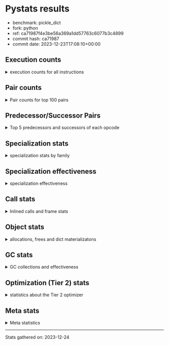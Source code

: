 
# Pystats results

- benchmark: pickle_dict
- fork: python
- ref: ca71987f4e3be56a369a1dd57763c6077b3c4899
- commit hash: ca71987
- commit date: 2023-12-23T17:08:10+00:00

## Execution counts

<details>
<summary> execution counts for all instructions </summary>

|Name | Count | Self | Cumulative | Miss ratio | 
|---|---:|---:|---:|---:|
| LOAD_FAST | 205,280 | 15.1% | 15.1% |  |
| PUSH_NULL | 205,200 | 15.1% | 30.3% |  |
| POP_TOP | 204,880 | 15.1% | 45.4% |  |
| LOAD_ATTR_MODULE | 204,880 | 15.1% | 60.5% |  |
| LOAD_FAST_LOAD_FAST | 204,800 | 15.1% | 75.6% |  |
| CALL_BUILTIN_FAST_WITH_KEYWORDS | 204,700 | 15.1% | 90.7% |  |
| STORE_FAST | 41,280 | 3.0% | 93.7% |  |
| FOR_ITER_RANGE | 41,020 | 3.0% | 96.8% |  |
| JUMP_BACKWARD | 40,960 | 3.0% | 99.8% |  |
| CALL | 540 | 0.0% | 99.8% |  |
| LOAD_ATTR | 360 | 0.0% | 99.9% |  |
| LOAD_DEREF | 240 | 0.0% | 99.9% |  |
| LOAD_GLOBAL_MODULE | 240 | 0.0% | 99.9% |  |
| LOAD_GLOBAL | 200 | 0.0% | 99.9% |  |
| RETURN_VALUE | 160 | 0.0% | 99.9% |  |
| CALL_FUNCTION_EX | 160 | 0.0% | 99.9% |  |
| RESUME_CHECK | 120 | 0.0% | 99.9% |  |
| GET_ITER | 80 | 0.0% | 99.9% |  |
| NOP | 80 | 0.0% | 99.9% |  |
| BUILD_LIST | 80 | 0.0% | 100.0% |  |
| CALL_INTRINSIC_1 | 80 | 0.0% | 100.0% |  |
| COPY_FREE_VARS | 80 | 0.0% | 100.0% |  |
| LIST_EXTEND | 80 | 0.0% | 100.0% |  |
| BINARY_OP_SUBTRACT_FLOAT | 60 | 0.0% | 100.0% |  |
| CALL_BUILTIN_CLASS | 60 | 0.0% | 100.0% |  |
| LOAD_ATTR_WITH_HINT | 60 | 0.0% | 100.0% |  |
| LOAD_GLOBAL_BUILTIN | 60 | 0.0% | 100.0% |  |
| BINARY_OP | 40 | 0.0% | 100.0% |  |
| FOR_ITER | 40 | 0.0% | 100.0% |  |
| RESUME | 40 | 0.0% | 100.0% |  |


</details>

## Pair counts

<details>
<summary> Pair counts for top 100 pairs </summary>

|Pair | Count | Self | Cumulative | 
|---|---:|---:|---:|
| LOAD_ATTR_MODULE PUSH_NULL | 204,880 | 15.1% | 15.1% |
| PUSH_NULL LOAD_FAST_LOAD_FAST | 204,800 | 15.1% | 30.2% |
| CALL_BUILTIN_FAST_WITH_KEYWORDS POP_TOP | 204,700 | 15.1% | 45.3% |
| LOAD_FAST LOAD_ATTR_MODULE | 204,600 | 15.1% | 60.4% |
| LOAD_FAST_LOAD_FAST CALL_BUILTIN_FAST_WITH_KEYWORDS | 204,600 | 15.1% | 75.5% |
| POP_TOP LOAD_FAST | 163,840 | 12.1% | 87.6% |
| STORE_FAST LOAD_FAST | 41,120 | 3.0% | 90.6% |
| POP_TOP JUMP_BACKWARD | 40,960 | 3.0% | 93.6% |
| JUMP_BACKWARD FOR_ITER_RANGE | 40,940 | 3.0% | 96.7% |
| FOR_ITER_RANGE STORE_FAST | 40,940 | 3.0% | 99.7% |
| PUSH_NULL CALL | 240 | 0.0% | 99.7% |
| LOAD_FAST LOAD_ATTR | 240 | 0.0% | 99.7% |
| LOAD_FAST_LOAD_FAST CALL | 200 | 0.0% | 99.7% |
| CALL POP_TOP | 180 | 0.0% | 99.7% |
| PUSH_NULL LOAD_FAST | 160 | 0.0% | 99.7% |
| LOAD_ATTR PUSH_NULL | 160 | 0.0% | 99.8% |
| LOAD_ATTR LOAD_ATTR_MODULE | 160 | 0.0% | 99.8% |
| LOAD_DEREF PUSH_NULL | 160 | 0.0% | 99.8% |
| LOAD_GLOBAL_MODULE LOAD_ATTR_MODULE | 120 | 0.0% | 99.8% |
| CALL STORE_FAST | 100 | 0.0% | 99.8% |
| CALL CALL_BUILTIN_FAST_WITH_KEYWORDS | 100 | 0.0% | 99.8% |
| NOP LOAD_DEREF | 80 | 0.0% | 99.8% |
| POP_TOP NOP | 80 | 0.0% | 99.8% |
| RETURN_VALUE RETURN_VALUE | 80 | 0.0% | 99.8% |
| BUILD_LIST LOAD_DEREF | 80 | 0.0% | 99.8% |
| CALL LOAD_FAST | 80 | 0.0% | 99.8% |
| CALL_FUNCTION_EX COPY_FREE_VARS | 80 | 0.0% | 99.8% |
| CALL_INTRINSIC_1 CALL_FUNCTION_EX | 80 | 0.0% | 99.8% |
| LIST_EXTEND CALL_INTRINSIC_1 | 80 | 0.0% | 99.9% |
| LOAD_DEREF LIST_EXTEND | 80 | 0.0% | 99.9% |
| LOAD_FAST GET_ITER | 80 | 0.0% | 99.9% |
| LOAD_FAST BUILD_LIST | 80 | 0.0% | 99.9% |
| LOAD_FAST CALL_FUNCTION_EX | 80 | 0.0% | 99.9% |
| LOAD_GLOBAL LOAD_GLOBAL_MODULE | 80 | 0.0% | 99.9% |
| STORE_FAST LOAD_GLOBAL | 80 | 0.0% | 99.9% |
| STORE_FAST LOAD_GLOBAL_MODULE | 80 | 0.0% | 99.9% |
| GET_ITER FOR_ITER_RANGE | 60 | 0.0% | 99.9% |
| CALL CALL | 60 | 0.0% | 99.9% |
| CALL_FUNCTION_EX RESUME_CHECK | 60 | 0.0% | 99.9% |
| COPY_FREE_VARS RESUME_CHECK | 60 | 0.0% | 99.9% |
| LOAD_GLOBAL LOAD_ATTR | 60 | 0.0% | 99.9% |
| BINARY_OP_SUBTRACT_FLOAT RETURN_VALUE | 60 | 0.0% | 99.9% |
| CALL_BUILTIN_CLASS STORE_FAST | 60 | 0.0% | 99.9% |
| LOAD_ATTR_WITH_HINT STORE_FAST | 60 | 0.0% | 99.9% |
| LOAD_GLOBAL_BUILTIN LOAD_FAST | 60 | 0.0% | 99.9% |
| LOAD_GLOBAL_MODULE LOAD_ATTR | 60 | 0.0% | 99.9% |
| LOAD_GLOBAL_MODULE STORE_FAST | 60 | 0.0% | 99.9% |
| RESUME_CHECK LOAD_DEREF | 60 | 0.0% | 99.9% |
| RETURN_VALUE LOAD_GLOBAL | 40 | 0.0% | 99.9% |
| RETURN_VALUE LOAD_GLOBAL_MODULE | 40 | 0.0% | 100.0% |
| LOAD_FAST BINARY_OP | 40 | 0.0% | 100.0% |
| LOAD_FAST CALL | 40 | 0.0% | 100.0% |
| LOAD_FAST BINARY_OP_SUBTRACT_FLOAT | 40 | 0.0% | 100.0% |
| LOAD_FAST CALL_BUILTIN_CLASS | 40 | 0.0% | 100.0% |
| LOAD_FAST LOAD_ATTR_WITH_HINT | 40 | 0.0% | 100.0% |
| FOR_ITER_RANGE LOAD_GLOBAL | 40 | 0.0% | 100.0% |
| FOR_ITER_RANGE LOAD_GLOBAL_MODULE | 40 | 0.0% | 100.0% |
| RESUME_CHECK LOAD_GLOBAL_BUILTIN | 40 | 0.0% | 100.0% |
| GET_ITER FOR_ITER | 20 | 0.0% | 100.0% |
| BINARY_OP RETURN_VALUE | 20 | 0.0% | 100.0% |
| BINARY_OP BINARY_OP_SUBTRACT_FLOAT | 20 | 0.0% | 100.0% |
| CALL CALL_BUILTIN_CLASS | 20 | 0.0% | 100.0% |
| CALL_FUNCTION_EX RESUME | 20 | 0.0% | 100.0% |
| COPY_FREE_VARS RESUME | 20 | 0.0% | 100.0% |
| FOR_ITER STORE_FAST | 20 | 0.0% | 100.0% |
| FOR_ITER FOR_ITER_RANGE | 20 | 0.0% | 100.0% |
| JUMP_BACKWARD FOR_ITER | 20 | 0.0% | 100.0% |
| LOAD_ATTR STORE_FAST | 20 | 0.0% | 100.0% |
| LOAD_ATTR LOAD_ATTR_WITH_HINT | 20 | 0.0% | 100.0% |
| LOAD_GLOBAL LOAD_FAST | 20 | 0.0% | 100.0% |
| LOAD_GLOBAL STORE_FAST | 20 | 0.0% | 100.0% |
| LOAD_GLOBAL LOAD_GLOBAL_BUILTIN | 20 | 0.0% | 100.0% |
| RESUME LOAD_DEREF | 20 | 0.0% | 100.0% |
| RESUME LOAD_GLOBAL | 20 | 0.0% | 100.0% |
| RESUME_CHECK LOAD_GLOBAL | 20 | 0.0% | 100.0% |


</details>

## Predecessor/Successor Pairs

<details>
<summary> Top 5 predecessors and successors of each opcode </summary>

### GET_ITER

<details>
<summary> Successors and predecessors for GET_ITER </summary>

|Predecessors | Count | Percentage | 
|---|---:|---:|
| LOAD_FAST | 80 | 100.0% |

|Successors | Count | Percentage | 
|---|---:|---:|
| FOR_ITER_RANGE | 60 | 75.0% |
| FOR_ITER | 20 | 25.0% |


</details>

### NOP

<details>
<summary> Successors and predecessors for NOP </summary>

|Predecessors | Count | Percentage | 
|---|---:|---:|
| POP_TOP | 80 | 100.0% |

|Successors | Count | Percentage | 
|---|---:|---:|
| LOAD_DEREF | 80 | 100.0% |


</details>

### POP_TOP

<details>
<summary> Successors and predecessors for POP_TOP </summary>

|Predecessors | Count | Percentage | 
|---|---:|---:|
| CALL_BUILTIN_FAST_WITH_KEYWORDS | 204,700 | 99.9% |
| CALL | 180 | 0.1% |

|Successors | Count | Percentage | 
|---|---:|---:|
| LOAD_FAST | 163,840 | 80.0% |
| JUMP_BACKWARD | 40,960 | 20.0% |
| NOP | 80 | 0.0% |


</details>

### PUSH_NULL

<details>
<summary> Successors and predecessors for PUSH_NULL </summary>

|Predecessors | Count | Percentage | 
|---|---:|---:|
| LOAD_ATTR_MODULE | 204,880 | 99.8% |
| LOAD_ATTR | 160 | 0.1% |
| LOAD_DEREF | 160 | 0.1% |

|Successors | Count | Percentage | 
|---|---:|---:|
| LOAD_FAST_LOAD_FAST | 204,800 | 99.8% |
| CALL | 240 | 0.1% |
| LOAD_FAST | 160 | 0.1% |


</details>

### RETURN_VALUE

<details>
<summary> Successors and predecessors for RETURN_VALUE </summary>

|Predecessors | Count | Percentage | 
|---|---:|---:|
| RETURN_VALUE | 80 | 50.0% |
| BINARY_OP_SUBTRACT_FLOAT | 60 | 37.5% |
| BINARY_OP | 20 | 12.5% |

|Successors | Count | Percentage | 
|---|---:|---:|
| RETURN_VALUE | 80 | 50.0% |
| LOAD_GLOBAL | 40 | 25.0% |
| LOAD_GLOBAL_MODULE | 40 | 25.0% |


</details>

### BINARY_OP

<details>
<summary> Successors and predecessors for BINARY_OP </summary>

|Predecessors | Count | Percentage | 
|---|---:|---:|
| LOAD_FAST | 40 | 100.0% |

|Successors | Count | Percentage | 
|---|---:|---:|
| RETURN_VALUE | 20 | 50.0% |
| BINARY_OP_SUBTRACT_FLOAT | 20 | 50.0% |


</details>

### BUILD_LIST

<details>
<summary> Successors and predecessors for BUILD_LIST </summary>

|Predecessors | Count | Percentage | 
|---|---:|---:|
| LOAD_FAST | 80 | 100.0% |

|Successors | Count | Percentage | 
|---|---:|---:|
| LOAD_DEREF | 80 | 100.0% |


</details>

### CALL

<details>
<summary> Successors and predecessors for CALL </summary>

|Predecessors | Count | Percentage | 
|---|---:|---:|
| PUSH_NULL | 240 | 44.4% |
| LOAD_FAST_LOAD_FAST | 200 | 37.0% |
| CALL | 60 | 11.1% |
| LOAD_FAST | 40 | 7.4% |

|Successors | Count | Percentage | 
|---|---:|---:|
| POP_TOP | 180 | 33.3% |
| STORE_FAST | 100 | 18.5% |
| CALL_BUILTIN_FAST_WITH_KEYWORDS | 100 | 18.5% |
| LOAD_FAST | 80 | 14.8% |
| CALL | 60 | 11.1% |


</details>

### CALL_FUNCTION_EX

<details>
<summary> Successors and predecessors for CALL_FUNCTION_EX </summary>

|Predecessors | Count | Percentage | 
|---|---:|---:|
| CALL_INTRINSIC_1 | 80 | 50.0% |
| LOAD_FAST | 80 | 50.0% |

|Successors | Count | Percentage | 
|---|---:|---:|
| COPY_FREE_VARS | 80 | 50.0% |
| RESUME_CHECK | 60 | 37.5% |
| RESUME | 20 | 12.5% |


</details>

### CALL_INTRINSIC_1

<details>
<summary> Successors and predecessors for CALL_INTRINSIC_1 </summary>

|Predecessors | Count | Percentage | 
|---|---:|---:|
| LIST_EXTEND | 80 | 100.0% |

|Successors | Count | Percentage | 
|---|---:|---:|
| CALL_FUNCTION_EX | 80 | 100.0% |


</details>

### COPY_FREE_VARS

<details>
<summary> Successors and predecessors for COPY_FREE_VARS </summary>

|Predecessors | Count | Percentage | 
|---|---:|---:|
| CALL_FUNCTION_EX | 80 | 100.0% |

|Successors | Count | Percentage | 
|---|---:|---:|
| RESUME_CHECK | 60 | 75.0% |
| RESUME | 20 | 25.0% |


</details>

### FOR_ITER

<details>
<summary> Successors and predecessors for FOR_ITER </summary>

|Predecessors | Count | Percentage | 
|---|---:|---:|
| GET_ITER | 20 | 50.0% |
| JUMP_BACKWARD | 20 | 50.0% |

|Successors | Count | Percentage | 
|---|---:|---:|
| STORE_FAST | 20 | 50.0% |
| FOR_ITER_RANGE | 20 | 50.0% |


</details>

### JUMP_BACKWARD

<details>
<summary> Successors and predecessors for JUMP_BACKWARD </summary>

|Predecessors | Count | Percentage | 
|---|---:|---:|
| POP_TOP | 40,960 | 100.0% |

|Successors | Count | Percentage | 
|---|---:|---:|
| FOR_ITER_RANGE | 40,940 | 100.0% |
| FOR_ITER | 20 | 0.0% |


</details>

### LIST_EXTEND

<details>
<summary> Successors and predecessors for LIST_EXTEND </summary>

|Predecessors | Count | Percentage | 
|---|---:|---:|
| LOAD_DEREF | 80 | 100.0% |

|Successors | Count | Percentage | 
|---|---:|---:|
| CALL_INTRINSIC_1 | 80 | 100.0% |


</details>

### LOAD_ATTR

<details>
<summary> Successors and predecessors for LOAD_ATTR </summary>

|Predecessors | Count | Percentage | 
|---|---:|---:|
| LOAD_FAST | 240 | 66.7% |
| LOAD_GLOBAL | 60 | 16.7% |
| LOAD_GLOBAL_MODULE | 60 | 16.7% |

|Successors | Count | Percentage | 
|---|---:|---:|
| PUSH_NULL | 160 | 44.4% |
| LOAD_ATTR_MODULE | 160 | 44.4% |
| STORE_FAST | 20 | 5.6% |
| LOAD_ATTR_WITH_HINT | 20 | 5.6% |


</details>

### LOAD_DEREF

<details>
<summary> Successors and predecessors for LOAD_DEREF </summary>

|Predecessors | Count | Percentage | 
|---|---:|---:|
| NOP | 80 | 33.3% |
| BUILD_LIST | 80 | 33.3% |
| RESUME_CHECK | 60 | 25.0% |
| RESUME | 20 | 8.3% |

|Successors | Count | Percentage | 
|---|---:|---:|
| PUSH_NULL | 160 | 66.7% |
| LIST_EXTEND | 80 | 33.3% |


</details>

### LOAD_FAST

<details>
<summary> Successors and predecessors for LOAD_FAST </summary>

|Predecessors | Count | Percentage | 
|---|---:|---:|
| POP_TOP | 163,840 | 79.8% |
| STORE_FAST | 41,120 | 20.0% |
| PUSH_NULL | 160 | 0.1% |
| CALL | 80 | 0.0% |
| LOAD_GLOBAL_BUILTIN | 60 | 0.0% |

|Successors | Count | Percentage | 
|---|---:|---:|
| LOAD_ATTR_MODULE | 204,600 | 99.7% |
| LOAD_ATTR | 240 | 0.1% |
| GET_ITER | 80 | 0.0% |
| BUILD_LIST | 80 | 0.0% |
| CALL_FUNCTION_EX | 80 | 0.0% |


</details>

### LOAD_FAST_LOAD_FAST

<details>
<summary> Successors and predecessors for LOAD_FAST_LOAD_FAST </summary>

|Predecessors | Count | Percentage | 
|---|---:|---:|
| PUSH_NULL | 204,800 | 100.0% |

|Successors | Count | Percentage | 
|---|---:|---:|
| CALL_BUILTIN_FAST_WITH_KEYWORDS | 204,600 | 99.9% |
| CALL | 200 | 0.1% |


</details>

### LOAD_GLOBAL

<details>
<summary> Successors and predecessors for LOAD_GLOBAL </summary>

|Predecessors | Count | Percentage | 
|---|---:|---:|
| STORE_FAST | 80 | 40.0% |
| RETURN_VALUE | 40 | 20.0% |
| FOR_ITER_RANGE | 40 | 20.0% |
| RESUME | 20 | 10.0% |
| RESUME_CHECK | 20 | 10.0% |

|Successors | Count | Percentage | 
|---|---:|---:|
| LOAD_GLOBAL_MODULE | 80 | 40.0% |
| LOAD_ATTR | 60 | 30.0% |
| LOAD_FAST | 20 | 10.0% |
| STORE_FAST | 20 | 10.0% |
| LOAD_GLOBAL_BUILTIN | 20 | 10.0% |


</details>

### STORE_FAST

<details>
<summary> Successors and predecessors for STORE_FAST </summary>

|Predecessors | Count | Percentage | 
|---|---:|---:|
| FOR_ITER_RANGE | 40,940 | 99.2% |
| CALL | 100 | 0.2% |
| CALL_BUILTIN_CLASS | 60 | 0.1% |
| LOAD_ATTR_WITH_HINT | 60 | 0.1% |
| LOAD_GLOBAL_MODULE | 60 | 0.1% |

|Successors | Count | Percentage | 
|---|---:|---:|
| LOAD_FAST | 41,120 | 99.6% |
| LOAD_GLOBAL | 80 | 0.2% |
| LOAD_GLOBAL_MODULE | 80 | 0.2% |


</details>

### RESUME

<details>
<summary> Successors and predecessors for RESUME </summary>

|Predecessors | Count | Percentage | 
|---|---:|---:|
| CALL_FUNCTION_EX | 20 | 50.0% |
| COPY_FREE_VARS | 20 | 50.0% |

|Successors | Count | Percentage | 
|---|---:|---:|
| LOAD_DEREF | 20 | 50.0% |
| LOAD_GLOBAL | 20 | 50.0% |


</details>

### BINARY_OP_SUBTRACT_FLOAT

<details>
<summary> Successors and predecessors for BINARY_OP_SUBTRACT_FLOAT </summary>

|Predecessors | Count | Percentage | 
|---|---:|---:|
| LOAD_FAST | 40 | 66.7% |
| BINARY_OP | 20 | 33.3% |

|Successors | Count | Percentage | 
|---|---:|---:|
| RETURN_VALUE | 60 | 100.0% |


</details>

### CALL_BUILTIN_CLASS

<details>
<summary> Successors and predecessors for CALL_BUILTIN_CLASS </summary>

|Predecessors | Count | Percentage | 
|---|---:|---:|
| LOAD_FAST | 40 | 66.7% |
| CALL | 20 | 33.3% |

|Successors | Count | Percentage | 
|---|---:|---:|
| STORE_FAST | 60 | 100.0% |


</details>

### CALL_BUILTIN_FAST_WITH_KEYWORDS

<details>
<summary> Successors and predecessors for CALL_BUILTIN_FAST_WITH_KEYWORDS </summary>

|Predecessors | Count | Percentage | 
|---|---:|---:|
| LOAD_FAST_LOAD_FAST | 204,600 | 100.0% |
| CALL | 100 | 0.0% |

|Successors | Count | Percentage | 
|---|---:|---:|
| POP_TOP | 204,700 | 100.0% |


</details>

### FOR_ITER_RANGE

<details>
<summary> Successors and predecessors for FOR_ITER_RANGE </summary>

|Predecessors | Count | Percentage | 
|---|---:|---:|
| JUMP_BACKWARD | 40,940 | 99.8% |
| GET_ITER | 60 | 0.1% |
| FOR_ITER | 20 | 0.0% |

|Successors | Count | Percentage | 
|---|---:|---:|
| STORE_FAST | 40,940 | 99.8% |
| LOAD_GLOBAL | 40 | 0.1% |
| LOAD_GLOBAL_MODULE | 40 | 0.1% |


</details>

### LOAD_ATTR_MODULE

<details>
<summary> Successors and predecessors for LOAD_ATTR_MODULE </summary>

|Predecessors | Count | Percentage | 
|---|---:|---:|
| LOAD_FAST | 204,600 | 99.9% |
| LOAD_ATTR | 160 | 0.1% |
| LOAD_GLOBAL_MODULE | 120 | 0.1% |

|Successors | Count | Percentage | 
|---|---:|---:|
| PUSH_NULL | 204,880 | 100.0% |


</details>

### LOAD_ATTR_WITH_HINT

<details>
<summary> Successors and predecessors for LOAD_ATTR_WITH_HINT </summary>

|Predecessors | Count | Percentage | 
|---|---:|---:|
| LOAD_FAST | 40 | 66.7% |
| LOAD_ATTR | 20 | 33.3% |

|Successors | Count | Percentage | 
|---|---:|---:|
| STORE_FAST | 60 | 100.0% |


</details>

### LOAD_GLOBAL_BUILTIN

<details>
<summary> Successors and predecessors for LOAD_GLOBAL_BUILTIN </summary>

|Predecessors | Count | Percentage | 
|---|---:|---:|
| RESUME_CHECK | 40 | 66.7% |
| LOAD_GLOBAL | 20 | 33.3% |

|Successors | Count | Percentage | 
|---|---:|---:|
| LOAD_FAST | 60 | 100.0% |


</details>

### LOAD_GLOBAL_MODULE

<details>
<summary> Successors and predecessors for LOAD_GLOBAL_MODULE </summary>

|Predecessors | Count | Percentage | 
|---|---:|---:|
| LOAD_GLOBAL | 80 | 33.3% |
| STORE_FAST | 80 | 33.3% |
| RETURN_VALUE | 40 | 16.7% |
| FOR_ITER_RANGE | 40 | 16.7% |

|Successors | Count | Percentage | 
|---|---:|---:|
| LOAD_ATTR_MODULE | 120 | 50.0% |
| LOAD_ATTR | 60 | 25.0% |
| STORE_FAST | 60 | 25.0% |


</details>

### RESUME_CHECK

<details>
<summary> Successors and predecessors for RESUME_CHECK </summary>

|Predecessors | Count | Percentage | 
|---|---:|---:|
| CALL_FUNCTION_EX | 60 | 50.0% |
| COPY_FREE_VARS | 60 | 50.0% |

|Successors | Count | Percentage | 
|---|---:|---:|
| LOAD_DEREF | 60 | 50.0% |
| LOAD_GLOBAL_BUILTIN | 40 | 33.3% |
| LOAD_GLOBAL | 20 | 16.7% |


</details>


</details>

## Specialization stats

<details>
<summary> specialization stats by family </summary>

### BINARY_OP

<details>
<summary> specialization stats for BINARY_OP family </summary>

|Kind | Count | Ratio | 
|---|---:|---:|
|     deferred | 20 | 20.0% |
|          hit | 60 | 60.0% |

| | Count | Ratio | 
|---|---:|---:|
| Success | 20 | 100.0% |
| Failure | 0 | 0.0% |


</details>

### CALL

<details>
<summary> specialization stats for CALL family </summary>

|Kind | Count | Ratio | 
|---|---:|---:|
|     deferred | 360 | 0.2% |
|          hit | 204,760 | 99.7% |

| | Count | Ratio | 
|---|---:|---:|
| Success | 120 | 66.7% |
| Failure | 60 | 33.3% |

|Failure kind | Count | Ratio | 
|---|---:|---:|
| cfunc noargs | 60 | 100.0% |


</details>

### FOR_ITER

<details>
<summary> specialization stats for FOR_ITER family </summary>

|Kind | Count | Ratio | 
|---|---:|---:|
|     deferred | 20 | 0.0% |
|          hit | 41,020 | 99.9% |

| | Count | Ratio | 
|---|---:|---:|
| Success | 20 | 100.0% |
| Failure | 0 | 0.0% |


</details>

### LOAD_ATTR

<details>
<summary> specialization stats for LOAD_ATTR family </summary>

|Kind | Count | Ratio | 
|---|---:|---:|
|     deferred | 180 | 0.1% |
|          hit | 204,940 | 99.8% |

| | Count | Ratio | 
|---|---:|---:|
| Success | 180 | 100.0% |
| Failure | 0 | 0.0% |


</details>

### LOAD_GLOBAL

<details>
<summary> specialization stats for LOAD_GLOBAL family </summary>

|Kind | Count | Ratio | 
|---|---:|---:|
|     deferred | 100 | 20.0% |
|          hit | 300 | 60.0% |

| | Count | Ratio | 
|---|---:|---:|
| Success | 100 | 100.0% |
| Failure | 0 | 0.0% |


</details>


</details>

## Specialization effectiveness

<details>
<summary> specialization effectiveness </summary>

|Instructions | Count | Ratio | 
|---|---:|---:|
| Basic | 903,480 | 66.6% |
| Not specialized | 1,180 | 0.1% |
| Specialized hits | 451,200 | 33.3% |
| Specialized misses | 0 | 0.0% |

### Deferred by instruction

<details>
<summary> deferred by instruction </summary>

|Name | Count | Ratio | 
|---|---:|---:|
| CALL | 360 | 52.9% |
| LOAD_ATTR | 180 | 26.5% |
| LOAD_GLOBAL | 100 | 14.7% |
| BINARY_OP | 20 | 2.9% |
| FOR_ITER | 20 | 2.9% |
| BINARY_SLICE | 0 | 0.0% |
| STORE_SLICE | 0 | 0.0% |
| BINARY_SUBSCR | 0 | 0.0% |
| GET_ITER | 0 | 0.0% |
| NOP | 0 | 0.0% |


</details>

### Misses by instruction

<details>
<summary> misses by instruction </summary>


</details>


</details>

## Call stats

<details>
<summary> Inlined calls and frame stats </summary>

| | Count | Ratio | 
|---|---:|---:|
| Calls to PyEval_EvalDefault | 0 | 0.0% |
| Calls to Python functions inlined | 160 | 100.0% |
| Calls via PyEval_EvalFrame (total) | 0 | 0.0% |
| Calls via PyEval_EvalFrame (vector) | 0 | 0.0% |
| Calls via PyEval_EvalFrame (generator) | 0 | 0.0% |
| Calls via PyEval_EvalFrame (legacy) | 0 | 0.0% |
| Calls via PyEval_EvalFrame (function vectorcall) | 0 | 0.0% |
| Calls via PyEval_EvalFrame (build class) | 0 | 0.0% |
| Calls via PyEval_EvalFrame (slot) | 0 | 0.0% |
| Calls via PyEval_EvalFrame (function ex) | 160 | 100.0% |
| Calls via PyEval_EvalFrame (api) | 0 | 0.0% |
| Calls via PyEval_EvalFrame (method) | 0 | 0.0% |
| Frame objects created | 0 | 0.0% |
| Frames pushed | 0 | 0.0% |


</details>

## Object stats

<details>
<summary> allocations, frees and dict materializatons </summary>

| | Count | Ratio | 
|---|---:|---:|
| Allocations from freelist | 320 | 0.0% |
| Frees to freelist | 260 |  |
| Allocations | 1,454,340 | 100.0% |
| Allocations to 512 bytes | 635,140 | 43.7% |
| Allocations to 4 kbytes | 409,600 | 28.2% |
| Allocations over 4 kbytes | 409,600 | 28.2% |
| Frees | 1,454,321 |  |
| New values | 0 |  |
| Interpreter increfs | 616,240 | 1.5% |
| Interpreter decrefs | 841,940 | 2.0% |
| Increfs | 41,370,520 | 98.5% |
| Decrefs | 41,575,322 | 98.0% |
| Materialize dict (on request) | 0 |  |
| Materialize dict (new key) | 0 |  |
| Materialize dict (too big) | 0 |  |
| Materialize dict (str subclass) | 0 |  |
| Dematerialize dict | 0 |  |
| Method cache hits | 204,958 |  |
| Method cache misses | 42 |  |
| Method cache collisions | 27 |  |
| Method cache dunder hits | 0 |  |
| Method cache dunder misses | 0 |  |


</details>

## GC stats

<details>
<summary> GC collections and effectiveness </summary>

|Generation | Collections | Objects collected | Object visits | 
|---:|---:|---:|---:|
| 0 | 0 | 0 | 0 |
| 1 | 0 | 0 | 0 |
| 2 | 0 | 0 | 0 |


</details>

## Optimization (Tier 2) stats

<details>
<summary> statistics about the Tier 2 optimizer </summary>

| | Count | Ratio | 
|---|---:|---:|
| Optimization attempts | 0 |  |
| Traces created | 0 |  |
| Trace stack overflow | 0 |  |
| Trace stack underflow | 0 |  |
| Trace too long | 0 |  |
| Trace too short | 0 |  |
| Inner loop found | 0 |  |
| Recursive call | 0 |  |
| Low confidence | 0 |  |
| Traces executed | 0 |  |
| Uops executed | 0 |  |

### Trace length histogram

<details>
<summary> trace length histogram </summary>

|Range | Count | Ratio | 
|---|---:|---:|
| <= 1 | 0 |  |


</details>

### Optimized trace length histogram

<details>
<summary> optimized trace length histogram </summary>

|Range | Count | Ratio | 
|---|---:|---:|
| <= 1 | 0 |  |


</details>

### Trace run length histogram

<details>
<summary> trace run length histogram </summary>

|Range | Count | Ratio | 
|---|---:|---:|
| <= 1 | 0 |  |


</details>

### Uop execution stats

<details>
<summary> uop execution stats </summary>


</details>

### Unsupported opcodes

<details>
<summary> unsupported opcodes </summary>


</details>


</details>

## Meta stats

<details>
<summary> Meta statistics </summary>

| | Count | 
|---|---:|
| Number of data files | 20 |


</details>

---
Stats gathered on: 2023-12-24
